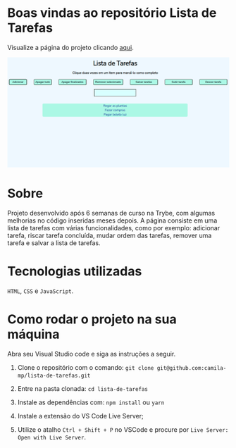 
# Boas vindas ao repositório Lista de Tarefas

Visualize a página do projeto clicando <a href="https://camila-mp.github.io/lista-de-tarefas/">aqui</a>.

<img src="print-todo-list.png">

# Sobre

Projeto desenvolvido após 6 semanas de curso na Trybe, com algumas melhorias no código inseridas meses depois.
A página consiste em uma lista de tarefas com várias funcionalidades, como por exemplo: adicionar tarefa, riscar tarefa concluída, mudar ordem das tarefas, remover uma tarefa e salvar a lista de tarefas.

# Tecnologias utilizadas

`HTML`, `CSS` e `JavaScript`.

# Como rodar o projeto na sua máquina

Abra seu Visual Studio code e siga as instruções a seguir.

1. Clone o repositório com o comando:
`git clone git@github.com:camila-mp/lista-de-tarefas.git`

2. Entre na pasta clonada:
`cd lista-de-tarefas`

3. Instale as dependências com:
`npm install` ou `yarn`

4. Instale a extensão do VS Code Live Server;

5. Utilize o atalho `Ctrl + Shift + P` no VSCode e procure por `Live Server: Open with Live Server`.